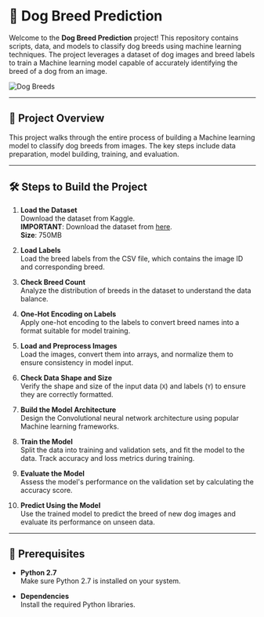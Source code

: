 # 🐶 Dog Breed Prediction

Welcome to the **Dog Breed Prediction** project! This repository contains scripts, data, and models to classify dog breeds using machine learning techniques. The project leverages a dataset of dog images and breed labels to train a Machine learning model capable of accurately identifying the breed of a dog from an image.

![Dog Breeds](![IMG_20240824_194111_596](https://github.com/user-attachments/assets/501a63ed-825f-44cf-8611-49c140be3ea7)
) 

---

## 🚀 Project Overview

This project walks through the entire process of building a Machine learning model to classify dog breeds from images. The key steps include data preparation, model building, training, and evaluation.

---

## 🛠️ Steps to Build the Project

1. **Load the Dataset**  
   Download the dataset from Kaggle.  
   **IMPORTANT**: Download the dataset from [here](https://www.dropbox.com/scl/fi/07ot4h9zzhzc6f2ugcvkf/archive.zip?rlkey=8fundwycq0vo2v4a9ervt93gc&dl=0).  
   **Size**: 750MB

2. **Load Labels**  
   Load the breed labels from the CSV file, which contains the image ID and corresponding breed.

3. **Check Breed Count**  
   Analyze the distribution of breeds in the dataset to understand the data balance.

4. **One-Hot Encoding on Labels**  
   Apply one-hot encoding to the labels to convert breed names into a format suitable for model training.

5. **Load and Preprocess Images**  
   Load the images, convert them into arrays, and normalize them to ensure consistency in model input.

6. **Check Data Shape and Size**  
   Verify the shape and size of the input data (`X`) and labels (`Y`) to ensure they are correctly formatted.

7. **Build the Model Architecture**  
   Design the Convolutional neural network architecture using popular Machine learning frameworks.

8. **Train the Model**  
   Split the data into training and validation sets, and fit the model to the data. Track accuracy and loss metrics during training.

9. **Evaluate the Model**  
   Assess the model's performance on the validation set by calculating the accuracy score.

10. **Predict Using the Model**  
    Use the trained model to predict the breed of new dog images and evaluate its performance on unseen data.

---

## 🔧 Prerequisites

- **Python 2.7**  
  Make sure Python 2.7 is installed on your system.

- **Dependencies**  
  Install the required Python libraries.

